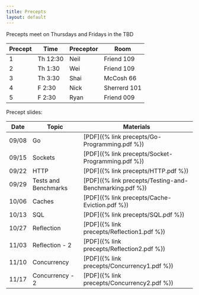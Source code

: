 ```yaml
---
title: Precepts
layout: default
---
```


Precepts meet on Thursdays and Fridays in the TBD

| Precept | Time     | Preceptor | Room         |
|---------|----------|-----------|--------------|
| 1       | Th 12:30 | Neil      | Friend 109   |
| 2       | Th 1:30  | Wei       | Friend 109   |
| 3       | Th 3:30  | Shai      | McCosh 66    |
| 4       | F  2:30  | Nick      | Sherrerd 101 |
| 5       | F  2:30  | Ryan      | Friend 009   |

Precept slides:

|Date      | Topic    | Materials      |
|----------|----------|----------------|
|  09/08   | Go       | [PDF]({% link precepts/Go-Programming.pdf %}) |
|  09/15   | Sockets  | [PDF]({% link precepts/Socket-Programming.pdf %}) | [PDF]({% link precepts/2 -- Socket Programming.pdf %})
|  09/22   | HTTP     | [PDF]({% link precepts/HTTP.pdf %}) |
|  09/29   | Tests and Benchmarks | [PDF]({% link precepts/Testing-and-Benchmarking.pdf %}) |
|  10/06   | Caches   | [PDF]({% link precepts/Cache-Eviction.pdf %}) |
|  10/13   | SQL      | [PDF]({% link precepts/SQL.pdf %}) |
|  10/27   | Reflection | [PDF]({% link precepts/Reflection1.pdf %}) |
|  11/03   | Reflection - 2 | [PDF]({% link precepts/Reflection2.pdf %}) |
|  11/10   | Concurrency | [PDF]({% link precepts/Concurrency1.pdf %}) |
|  11/17   | Concurrency - 2 | [PDF]({% link precepts/Concurrency2.pdf %}) |

